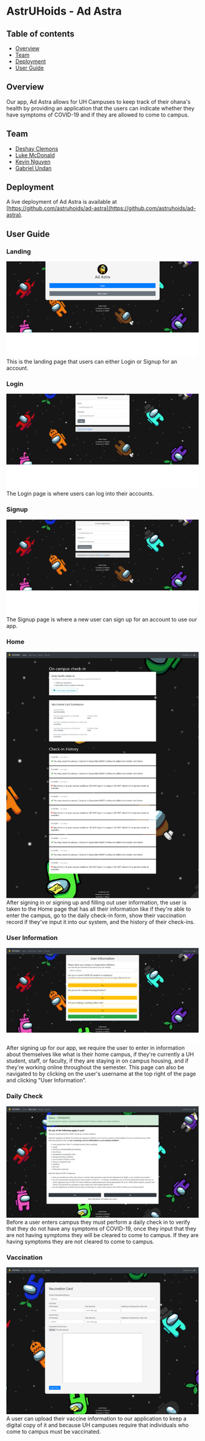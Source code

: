 # AstrUHoids - Ad Astra

## Table of contents

  - [Overview](#overview)
  - [Team](#team)
  - [Deployment](#deployment)
  - [User Guide](#user-guide)

## Overview

Our app, Ad Astra allows for UH Campuses to keep track of their ohana's health by providing an application that the users can indicate whether they have symptoms of COVID-19 and if they are allowed to come to campus.

## Team
  - [Deshay Clemons](https://github.com/deshay-clemons)
  - [Luke McDonald](https://github.com/lukemcd9)
  - [Kevin Nguyen](https://github.com/kvndngyn)
  - [Gabriel Undan](https://github.com/gabrielundan)

## Deployment

A live deployment of Ad Astra is available at [https://github.com/astruhoids/ad-astra](https://github.com/astruhoids/ad-astra).

## User Guide

### Landing
![Landing Page](resources/images/Landing.png)
This is the landing page that users can either Login or Signup for an account.

### Login
![Login page](resources/images/Login.png)
The Login page is where users can log into their accounts.

### Signup
![Signup](resources/images/Signup.png)
The Signup page is where a new user can sign up for an account to use our app.

### Home
![Home](resources/images/Home.png)
After signing in or signing up and filling out user information, the user is taken to the Home page that has all their information like if they're able to enter the campus, go to the daily check-in form, show their vaccination record if they've input it into our system, and the history of their check-ins.

### User Information
![User Information](resources/images/User%20Information.png)
After signing up for our app, we require the user to enter in information about themselves like what is their home campus, if they're currently a UH student, staff, or faculty, if they are staying in on campus housing, and if they're working online throughout the semester. This page can also be navigated to by clicking on the user's username at the top right of the page and clicking "User Information".

### Daily Check
![Daily Check](resources/images/Daily%20Check.png)
Before a user enters campus they must perform a daily check in to verify that they do not have any symptoms of COVID-19, once they input that they are not having symptoms they will be cleared to come to campus. If they are having symptoms they are not cleared to come to campus.

### Vaccination
![Vaccination](resources/images/Vaccination.png)
A user can upload their vaccine information to our application to keep a digital copy of it and because UH campuses require that individuals who come to campus must be vaccinated.
